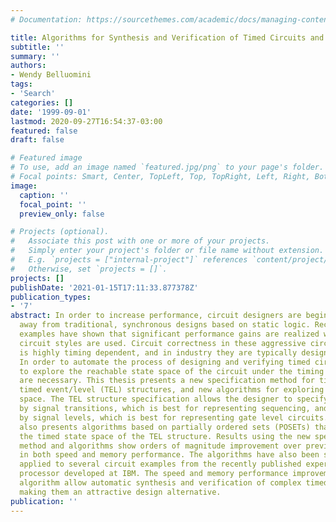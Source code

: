 ```yaml
---
# Documentation: https://sourcethemes.com/academic/docs/managing-content/

title: Algorithms for Synthesis and Verification of Timed Circuits and Systems
subtitle: ''
summary: ''
authors:
- Wendy Belluomini
tags:
- 'Search'
categories: []
date: '1999-09-01'
lastmod: 2020-09-27T16:54:37-03:00
featured: false
draft: false

# Featured image
# To use, add an image named `featured.jpg/png` to your page's folder.
# Focal points: Smart, Center, TopLeft, Top, TopRight, Left, Right, BottomLeft, Bottom, BottomRight.
image:
  caption: ''
  focal_point: ''
  preview_only: false

# Projects (optional).
#   Associate this post with one or more of your projects.
#   Simply enter your project's folder or file name without extension.
#   E.g. `projects = ["internal-project"]` references `content/project/deep-learning/index.md`.
#   Otherwise, set `projects = []`.
projects: []
publishDate: '2021-01-15T17:11:33.877378Z'
publication_types:
- '7'
abstract: In order to increase performance, circuit designers are beginning to move
  away from traditional, synchronous designs based on static logic. Recent design
  examples have shown that significant performance gains are realized when aggressive
  circuit styles are used. Circuit correctness in these aggressive circuit styles
  is highly timing dependent, and in industry they are typically designed by hand.
  In order to automate the process of designing and verifying timed circuits, algorithms
  to explore the reachable state space of the circuit under the timing constraints
  are necessary. This thesis presents a new specification method for timed circuits,
  timed event/level (TEL) structures, and new algorithms for exploring a timed state
  space. The TEL structure specification allows the designer to specify behavior controlled
  by signal transitions, which is best for representing sequencing, and behavior controlled
  by signal levels, which is best for representing gate level circuits. This thesis
  also presents algorithms based on partially ordered sets (POSETs) that explores
  the timed state space of the TEL structure. Results using the new specification
  method and algorithms show orders of magnitude improvement over previous techniques
  in both speed and memory performance. The algorithms have also been successfully
  applied to several circuit examples from the recently published experimental Gigahertz
  processor developed at IBM. The speed and memory performance improvements of the
  algorithm allow automatic synthesis and verification of complex timed circuits,
  making them an attractive design alternative.
publication: ''
---
```

